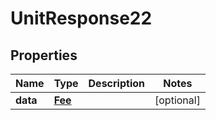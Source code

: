 # UnitResponse22

## Properties
Name | Type | Description | Notes
------------ | ------------- | ------------- | -------------
**data** | [**Fee**](Fee.md) |  |  [optional]
